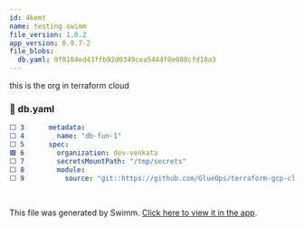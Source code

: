```yaml
---
id: 4kemt
name: testing swimm
file_version: 1.0.2
app_version: 0.9.7-2
file_blobs:
  db.yaml: 9f8184ed43ffb92d0349cea5444f0e080cfd18a3
---
```


this is the org in terraform cloud
<!-- NOTE-swimm-snippet: the lines below link your snippet to Swimm -->
### 📄 db.yaml
```yaml
⬜ 3      metadata:
⬜ 4        name: "db-fun-1"
⬜ 5      spec:
🟩 6        organization: dev-venkata
⬜ 7        secretsMountPath: "/tmp/secrets"
⬜ 8        module:
⬜ 9          source: "git::https://github.com/GlueOps/terraform-gcp-cloud-sql.git"
```

<br/>

This file was generated by Swimm. [Click here to view it in the app](https://app.swimm.io/repos/Z2l0aHViJTNBJTNBdmVua2F0YS10ZXN0aW5nLXRmYy1pbi1rOHMlM0ElM0FHbHVlT3Bz/docs/4kemt).